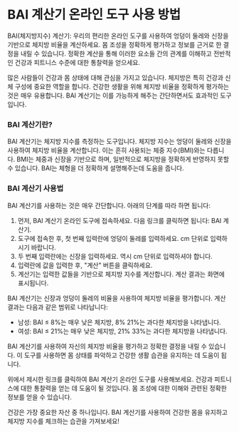 BAI 계산기 온라인 도구 사용 방법
====================

BAI(체지방지수) 계산기: 우리의 편리한 온라인 도구를 사용하여 엉덩이 둘레와 신장을 기반으로 체지방 비율을 계산하세요. 몸 조성을 정확하게 평가하고 정보를 근거로 한 결정을 내릴 수 있습니다. 정확한 계산을 통해 이러한 요소들 간의 관계를 이해하고 전반적인 건강과 피트니스 수준에 대한 통찰력을 얻으세요.

많은 사람들이 건강과 몸 상태에 대해 관심을 가지고 있습니다. 체지방은 특히 건강과 신체 구성에 중요한 역할을 합니다. 건강한 생활을 위해 체지방 비율을 정확하게 평가하는 것은 매우 유용합니다. BAI 계산기는 이를 가능하게 해주는 간단하면서도 효과적인 도구입니다.

### BAI 계산기란?

BAI 계산기는 체지방 지수를 측정하는 도구입니다. 체지방 지수는 엉덩이 둘레와 신장을 사용하여 체지방 비율을 계산합니다. 이는 흔히 사용되는 체중 지수(BMI)와는 다릅니다. BMI는 체중과 신장을 기반으로 하며, 일반적으로 체지방을 정확하게 반영하지 못할 수 있습니다. BAI는 체형을 더 정확하게 설명해주는데 도움을 줍니다.

### BAI 계산기 사용법

BAI 계산기를 사용하는 것은 매우 간단합니다. 아래의 단계를 따라 하면 됩니다:

1. 먼저, BAI 계산기 온라인 도구에 접속하세요. 다음 링크를 클릭하면 됩니다: BAI 계산기.
2. 도구에 접속한 후, 첫 번째 입력란에 엉덩이 둘레를 입력하세요. cm 단위로 입력하시기 바랍니다.
3. 두 번째 입력란에는 신장을 입력하세요. 역시 cm 단위로 입력하셔야 합니다.
4. 입력란에 값을 입력한 후, "계산" 버튼을 클릭하세요.
5. 계산기는 입력한 값들을 기반으로 체지방 지수를 계산합니다. 계산 결과는 화면에 표시됩니다.

BAI 계산기는 신장과 엉덩이 둘레의 비율을 사용하여 체지방 비율을 평가합니다. 계산 결과는 다음과 같은 범위로 나타납니다:

- 남성: BAI ≤ 8%는 매우 낮은 체지방, 8% 21%는 과다한 체지방을 나타냅니다.
- 여성: BAI ≤ 21%는 매우 낮은 체지방, 21% 33%는 과다한 체지방을 나타냅니다.

BAI 계산기를 사용하여 자신의 체지방 비율을 평가하고 정확한 결정을 내릴 수 있습니다. 이 도구를 사용하면 몸 상태를 파악하고 건강한 생활 습관을 유지하는 데 도움이 됩니다.

위에서 제시한 링크를 클릭하여 BAI 계산기 온라인 도구를 사용해보세요. 건강과 피트니스에 대한 통찰력을 얻는 데 도움이 될 것입니다. 몸 조성에 대한 이해와 관련된 정확한 정보를 얻을 수 있습니다.

건강은 가장 중요한 자산 중 하나입니다. BAI 계산기를 사용하여 건강한 몸을 유지하고 체지방 지수를 체크하는 습관을 가져보세요!